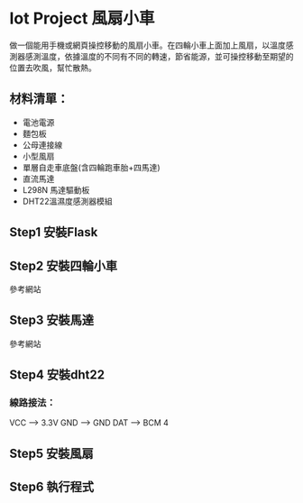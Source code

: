 # Iot Project 風扇小車
做一個能用手機或網頁操控移動的風扇小車。在四輪小車上面加上風扇，以溫度感測器感測溫度，依據溫度的不同有不同的轉速，節省能源，並可操控移動至期望的位置去吹風，幫忙散熱。

## 材料清單：

* 電池電源
* 麵包板
* 公母連接線
* 小型風扇
* 單層自走車底盤(含四輪跑車胎+四馬達)
* 直流馬達
* L298N 馬達驅動板
* DHT22溫濕度感測器模組

## Step1 安裝Flask


## Step2 安裝四輪小車
參考網站

## Step3 安裝馬達
參考網站

## Step4 安裝dht22 

### 線路接法：
VCC --> 3.3V
GND --> GND
DAT --> BCM 4

## Step5 安裝風扇

## Step6 執行程式
